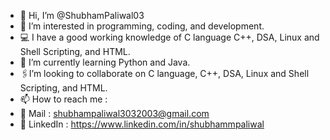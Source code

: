 - 👋 Hi, I’m @ShubhamPaliwal03
- 👀 I’m interested in programming, coding, and development.
- 💻 I have a good working knowledge of C language C++, DSA, Linux and Shell Scripting, and HTML.
- 🌱 I’m currently learning Python and Java.
- 🖇️I’m looking to collaborate on C language, C++, DSA, Linux and Shell Scripting, and HTML.
- 📫 How to reach me :
- 📧 Mail : shubhampaliwal3032003@gmail.com
- 🤝 LinkedIn : https://www.linkedin.com/in/shubhammpaliwal

<!---
ShubhamPaliwal03/ShubhamPaliwal03 is a ✨ special ✨ repository because its `README.md` (this file) appears on your GitHub profile.
You can click the Preview link to take a look at your changes.
--->
